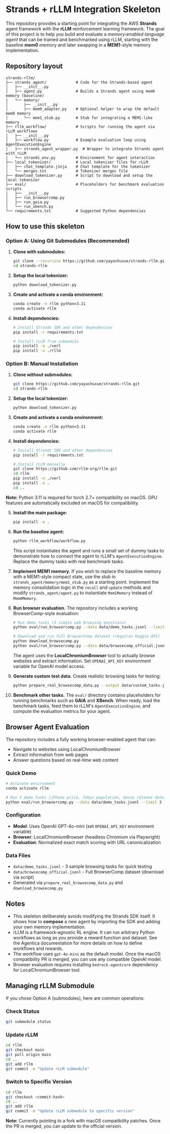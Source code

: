 # Strands + rLLM Integration Skeleton

This repository provides a starting point for integrating the AWS **Strands** agent framework with the **rLLM** reinforcement learning framework. The goal of this project is to help you build and evaluate a _memory‑enabled language agent_ that can be trained and benchmarked using rLLM, starting with the baseline **mem0** memory and later swapping in a **MEM1**-style memory implementation.

## Repository layout

```
strands-rllm/
├── strands_agent/             # Code for the Strands-based agent
│   ├── __init__.py
│   ├── agent.py               # Builds a Strands agent using mem0 memory (baseline)
│   └── memory/
│       ├── __init__.py
│       ├── mem0_adapter.py    # Optional helper to wrap the default mem0 memory
│       └── mem1_stub.py       # Stub for integrating a MEM1-like memory
├── rllm_workflow/             # Scripts for running the agent via rLLM workflows
│   ├── __init__.py
│   ├── workflow.py            # Example evaluation loop using AgentExecutionEngine
│   ├── strands_agent_wrapper.py  # Wrapper to integrate Strands agent with rLLM
│   └── strands_env.py         # Environment for agent interaction
├── local_tokenizer/           # Local tokenizer files for rLLM
│   ├── chat_template.jinja    # Chat template for the tokenizer
│   └── merges.txt             # Tokenizer merges file
├── download_tokenizer.py      # Script to download and setup the local tokenizer
├── eval/                      # Placeholders for benchmark evaluation scripts
│   ├── __init__.py
│   ├── run_browsercomp.py
│   ├── run_gaia.py
│   └── run_xbench.py
└── requirements.txt           # Suggested Python dependencies
```

## How to use this skeleton

### **Option A: Using Git Submodules (Recommended)**

1. **Clone with submodules:**

   ```bash
   git clone --recursive https://github.com/yayashuxue/strands-rllm.git
   cd strands-rllm
   ```

2. **Setup the local tokenizer:**

   ```bash
   python download_tokenizer.py
   ```

3. **Create and activate a conda environment:**

   ```bash
   conda create -n rllm python=3.11
   conda activate rllm
   ```

4. **Install dependencies:**

   ```bash
   # Install Strands SDK and other dependencies
   pip install -r requirements.txt

   # Install rLLM from submodule
   pip install -e ./verl
   pip install -e ./rllm
   ```

### **Option B: Manual Installation**

1. **Clone without submodules:**

   ```bash
   git clone https://github.com/yayashuxue/strands-rllm.git
   cd strands-rllm
   ```

2. **Setup the local tokenizer:**

   ```bash
   python download_tokenizer.py
   ```

3. **Create and activate a conda environment:**

   ```bash
   conda create -n rllm python=3.11
   conda activate rllm
   ```

4. **Install dependencies:**

   ```bash
   # Install Strands SDK and other dependencies
   pip install -r requirements.txt

   # Install rLLM manually
   git clone https://github.com/rllm-org/rllm.git
   cd rllm
   pip install -e ./verl
   pip install -e .
   cd ..
   ```

**Note:** Python 3.11 is required for torch 2.7+ compatibility on macOS. GPU features are automatically excluded on macOS for compatibility.

5. **Install the main package:**

   ```bash
   pip install -e .
   ```

6. **Run the baseline agent:**

   ```bash
   python rllm_workflow/workflow.py
   ```

   This script instantiates the agent and runs a small set of dummy tasks to demonstrate how to connect the agent to rLLM's `AgentExecutionEngine`. Replace the dummy tasks with real benchmark tasks.

7. **Implement MEM1 memory.** If you wish to replace the baseline memory with a MEM1-style compact state, use the stub in `strands_agent/memory/mem1_stub.py` as a starting point. Implement the memory consolidation logic in the `recall` and `update` methods and modify `strands_agent/agent.py` to instantiate `Mem1Memory` instead of `Mem0Memory`.

8. **Run browser evaluation.** The repository includes a working BrowserComp-style evaluation:

   ```bash
   # Run demo tasks (3 simple web browsing questions)
   python eval/run_browsercomp.py --data data/demo_tasks.jsonl --limit 3 --max_steps 5
   
   # Download and run full BrowserComp dataset (requires Kaggle API)
   python download_browsecomp.py
   python eval/run_browsercomp.py --data data/browsecomp_official.jsonl --limit 100 --max_steps 3
   ```

   The agent uses the **LocalChromiumBrowser** tool to actually browse websites and extract information. Set `OPENAI_API_KEY` environment variable for OpenAI model access.

9. **Generate custom test data.** Create realistic browsing tasks for testing:

   ```bash
   python prepare_real_browsecomp_data.py --output data/custom_tasks.jsonl --limit 10
   ```

10. **Benchmark other tasks.** The `eval/` directory contains placeholders for running benchmarks such as **GAIA** and **XBench**. When ready, load the benchmark tasks, feed them to rLLM's `AgentExecutionEngine`, and compute the evaluation metrics for your agent.

## Browser Agent Evaluation

The repository includes a fully working browser-enabled agent that can:
- Navigate to websites using LocalChromiumBrowser
- Extract information from web pages
- Answer questions based on real-time web content

### Quick Demo
```bash
# Activate environment
conda activate rllm

# Run 3 demo tasks (iPhone price, Tokyo population, movie release date)
python eval/run_browsercomp.py --data data/demo_tasks.jsonl --limit 3 --max_steps 5
```

### Configuration
- **Model**: Uses OpenAI GPT-4o-mini (set `OPENAI_API_KEY` environment variable)
- **Browser**: LocalChromiumBrowser (headless Chromium via Playwright)
- **Evaluation**: Normalized exact match scoring with URL canonicalization

### Data Files
- `data/demo_tasks.jsonl` - 3 sample browsing tasks for quick testing
- `data/browsecomp_official.jsonl` - Full BrowserComp dataset (download via script)
- Generated via `prepare_real_browsecomp_data.py` and `download_browsecomp.py`

## Notes

- This skeleton deliberately avoids modifying the Strands SDK itself. It shows how to **compose** a new agent by importing the SDK and adding your own memory implementation.
- rLLM is a framework‑agnostic RL engine. It can run arbitrary Python workflows as long as you provide a reward function and dataset. See the Agentica documentation for more details on how to define workflows and rewards.
- The workflow uses `gpt-4o-mini` as the default model. Once the macOS compatibility PR is merged, you can use any compatible OpenAI model.
- Browser evaluation requires installing `bedrock-agentcore` dependency for LocalChromiumBrowser tool.

## Managing rLLM Submodule

If you chose Option A (submodules), here are common operations:

### **Check Status**

```bash
git submodule status
```

### **Update rLLM**

```bash
cd rllm
git checkout main
git pull origin main
cd ..
git add rllm
git commit -m "Update rLLM submodule"
```

### **Switch to Specific Version**

```bash
cd rllm
git checkout <commit-hash>
cd ..
git add rllm
git commit -m "Update rLLM submodule to specific version"
```

**Note:** Currently pointing to a fork with macOS compatibility patches. Once the PR is merged, you can update to the official version.
